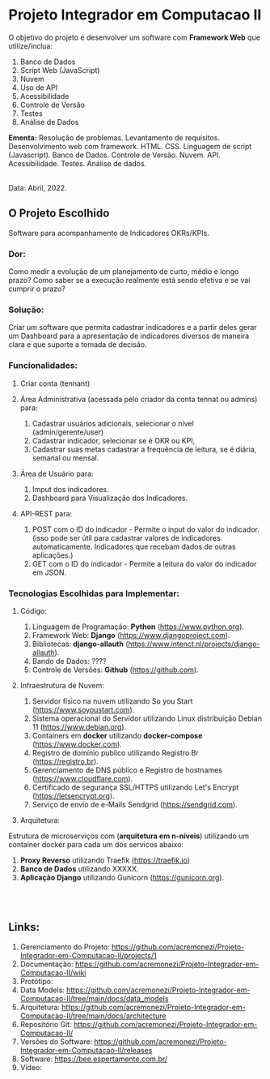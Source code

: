 # Projeto Integrador em Computacao II
O objetivo do projeto é desenvolver um software com **Framework Web** que utilize/inclua:

1. Banco de Dados
2. Script Web (JavaScript)
3. Nuvem
4. Uso de API
5. Acessibilidade
6. Controle de Versão
7. Testes
8. Análise de Dados

**Ementa:**  Resolução de problemas. Levantamento de requisitos. Desenvolvimento web com framework. HTML. CSS. Linguagem de script (Javascript). Banco de Dados. Controle de Versão. Nuvem. API. Acessibilidade. Testes. Análise de dados.

<br>
Data: Abril, 2022.
<br>

## O Projeto Escolhido
Software para acompanhamento de Indicadores OKRs/KPIs.

### Dor:
Como medir a evolução de um planejamento de curto, médio e longo prazo? Como saber se a execução realmente está sendo efetiva e se vai cumprir o prazo?

### Solução:
Criar um software que permita cadastrar indicadores e a partir deles gerar um Dashboard para a apresentação de indicadores diversos de maneira clara e que suporte a tomada de decisão.

### Funcionalidades:
1. Criar conta (tennant)
2. Área Administrativa (acessada pelo criador da conta tennat ou admins) para:
   1. Cadastrar usuários adicionais, selecionar o nível (admin/gerente/user)
   2. Cadastrar indicador, selecionar se é OKR ou KPI,
   3. Cadastrar suas metas cadastrar a frequência de leitura, se é diária, semanal ou mensal.

3. Área de Usuário para:
   1. Imput dos indicadores.
   2. Dashboard para Visualização dos Indicadores.

4. API-REST para:
   1. POST com o ID do indicador - Permite o input do valor do indicador. (isso pode ser útil para cadastrar valores de indicadores automaticamente. Indicadores que recebam dados de outras aplicações.)
   2. GET com o ID do indicador - Permite a leitura do valor do indicador em JSON.
   
### Tecnologias Escolhidas para Implementar:
1. Código:
   1. Linguagem de Programação: **Python** (https://www.python.org).
   2. Framework Web: **Django** (https://www.djangoproject.com).
   3. Bibliotecas: **django-allauth** (https://www.intenct.nl/projects/django-allauth).
   4. Bando de Dados: ????
   5. Controle de Versões: **Github** (https://github.com).

6. Infraestrutura de Nuvem:
   1. Servidor físico na nuvem utilizando So you Start (https://www.soyoustart.com).
   2. Sistema operacional do Servidor utilizando Linux distribuição Debian 11 (https://www.debian.org).
   3. Containers em **docker** utilizando **docker-compose** (https://www.docker.com).
   4. Registro de domínio publico utilizando Registro Br (https://registro.br).
   5. Gerenciamento de DNS público e Registro de hostnames (https://www.cloudflare.com).
   6. Certificado de segurança SSL/HTTPS utilizando Let's Encrypt (https://letsencrypt.org).
   7. Serviço de envio de e-Mails Sendgrid (https://sendgrid.com).

7. Arquitetura:

Estrutura de microserviços com (**arquitetura em n-níveis**) utilizando um container docker para cada um dos servicos abaixo:
   1. **Proxy Reverso** utilizando Traefik (https://traefik.io)
   2. **Banco de Dados** utilizando XXXXX.
   3. **Aplicação Django** utilizando Gunicorn (https://gunicorn.org).

<br>
<br>

## Links:
1. Gerenciamento do Projeto: https://github.com/acremonezi/Projeto-Integrador-em-Computacao-II/projects/1
2. Documentação: https://github.com/acremonezi/Projeto-Integrador-em-Computacao-II/wiki
3. Protótipo:
4. Data Models: https://github.com/acremonezi/Projeto-Integrador-em-Computacao-II/tree/main/docs/data_models
5. Arquitetura: https://github.com/acremonezi/Projeto-Integrador-em-Computacao-II/tree/main/docs/architecture
6. Repositório Git: https://github.com/acremonezi/Projeto-Integrador-em-Computacao-II/
7. Versões do Software: https://github.com/acremonezi/Projeto-Integrador-em-Computacao-II/releases
8. Software: https://bee.espertamente.com.br/
9. Vídeo:
